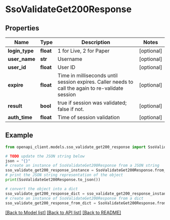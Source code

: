 # SsoValidateGet200Response


## Properties

Name | Type | Description | Notes
------------ | ------------- | ------------- | -------------
**login_type** | **float** | 1 for Live, 2 for Paper | [optional] 
**user_name** | **str** | Username | [optional] 
**user_id** | **float** | User ID | [optional] 
**expire** | **float** | Time in milliseconds until session expires. Caller needs to call the again to re-validate session | [optional] 
**result** | **bool** | true if session was validated; false if not. | [optional] 
**auth_time** | **float** | Time of session validation | [optional] 

## Example

```python
from openapi_client.models.sso_validate_get200_response import SsoValidateGet200Response

# TODO update the JSON string below
json = "{}"
# create an instance of SsoValidateGet200Response from a JSON string
sso_validate_get200_response_instance = SsoValidateGet200Response.from_json(json)
# print the JSON string representation of the object
print(SsoValidateGet200Response.to_json())

# convert the object into a dict
sso_validate_get200_response_dict = sso_validate_get200_response_instance.to_dict()
# create an instance of SsoValidateGet200Response from a dict
sso_validate_get200_response_from_dict = SsoValidateGet200Response.from_dict(sso_validate_get200_response_dict)
```
[[Back to Model list]](../README.md#documentation-for-models) [[Back to API list]](../README.md#documentation-for-api-endpoints) [[Back to README]](../README.md)


